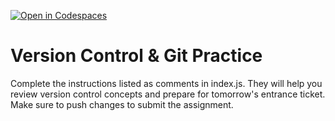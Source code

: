 [![Open in Codespaces](https://classroom.github.com/assets/launch-codespace-2972f46106e565e64193e422d61a12cf1da4916b45550586e14ef0a7c637dd04.svg)](https://classroom.github.com/open-in-codespaces?assignment_repo_id=20410984)
# Version Control & Git Practice
Complete the instructions listed as comments in index.js. They will help you review version control concepts and prepare for tomorrow's entrance ticket.
Make sure to push changes to submit the assignment.
